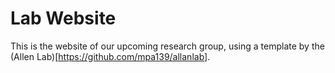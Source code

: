 # Lab Website

This is the website of our upcoming research group, using a template by the (Allen Lab)[https://github.com/mpa139/allanlab].
